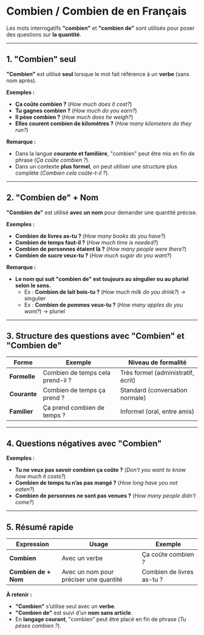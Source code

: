 # **Combien / Combien de en Français**  

Les mots interrogatifs **"combien"** et **"combien de"** sont utilisés pour poser des questions sur **la quantité**.  

---

## **1. "Combien" seul**  

**"Combien"** est utilisé **seul** lorsque le mot fait référence à un **verbe** (sans nom après).  

**Exemples :**  
- **Ça coûte combien ?** (*How much does it cost?*)  
- **Tu gagnes combien ?** (*How much do you earn?*)  
- **Il pèse combien ?** (*How much does he weigh?*)  
- **Elles courent combien de kilomètres ?** (*How many kilometers do they run?*)  

**Remarque :**  
- Dans la langue **courante et familière**, "combien" peut être mis en fin de phrase (*Ça coûte combien ?*).  
- Dans un contexte **plus formel**, on peut utiliser une structure plus complète (*Combien cela coûte-t-il ?*).  

---

## **2. "Combien de" + Nom**  

**"Combien de"** est utilisé **avec un nom** pour demander une quantité précise.  

**Exemples :**  
- **Combien de livres as-tu ?** (*How many books do you have?*)  
- **Combien de temps faut-il ?** (*How much time is needed?*)  
- **Combien de personnes étaient là ?** (*How many people were there?*)  
- **Combien de sucre veux-tu ?** (*How much sugar do you want?*)  

**Remarque :**  
- **Le nom qui suit "combien de" est toujours au singulier ou au pluriel selon le sens.**  
  - Ex : **Combien de lait bois-tu ?** (*How much milk do you drink?*) → singulier  
  - Ex : **Combien de pommes veux-tu ?** (*How many apples do you want?*) → pluriel  

---

## **3. Structure des questions avec "Combien" et "Combien de"**  

| **Forme** | **Exemple** | **Niveau de formalité** |
|-----------|------------|-------------------------|
| **Formelle** | Combien de temps cela prend-il ? | Très formel (administratif, écrit) |
| **Courante** | Combien de temps ça prend ? | Standard (conversation normale) |
| **Familier** | Ça prend combien de temps ? | Informel (oral, entre amis) |

---

## **4. Questions négatives avec "Combien"**  

**Exemples :**  
- **Tu ne veux pas savoir combien ça coûte ?** (*Don’t you want to know how much it costs?*)  
- **Combien de temps tu n’as pas mangé ?** (*How long have you not eaten?*)  
- **Combien de personnes ne sont pas venues ?** (*How many people didn’t come?*)  

---

## **5. Résumé rapide**  

| **Expression** | **Usage** | **Exemple** |
|--------------|---------|-----------|
| **Combien** | Avec un verbe | Ça coûte combien ? |
| **Combien de + Nom** | Avec un nom pour préciser une quantité | Combien de livres as-tu ? |

**À retenir :**  
- **"Combien"** s’utilise seul avec un **verbe**.  
- **"Combien de"** est suivi d’un **nom sans article**.  
- En **langage courant**, "combien" peut être placé en fin de phrase (*Tu pèses combien ?*).  
